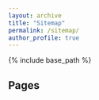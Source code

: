 ```yaml
---
layout: archive
title: "Sitemap"
permalink: /sitemap/
author_profile: true
---
```


{% include base_path %}

<h2>Pages</h2>
